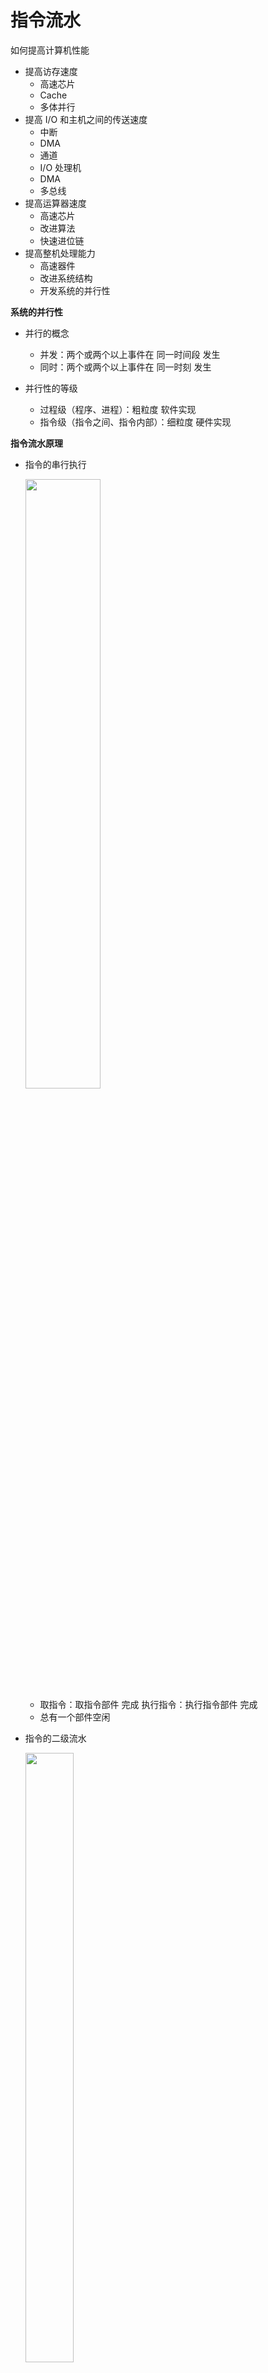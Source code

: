 # 指令流水
如何提高计算机性能
* 提高访存速度
  * 高速芯片  
  * Cache  
  * 多体并行
* 提高 I/O  和主机之间的传送速度
  * 中断
  * DMA
  * 通道
  * I/O  处理机  
  * DMA  
  * 多总线 
* 提高运算器速度
  * 高速芯片 
  * 改进算法  
  * 快速进位链
* 提高整机处理能力
  * 高速器件  
  * 改进系统结构  
  * 开发系统的并行性 



**系统的并行性**

* 并行的概念

  * 并发：两个或两个以上事件在  同一时间段  发生
  * 同时：两个或两个以上事件在  同一时刻  发生

* 并行性的等级

  * 过程级（程序、进程）：粗粒度  软件实现
  * 指令级（指令之间、指令内部）：细粒度  硬件实现

  

  

**指令流水原理**

  * 指令的串行执行

    <img src="https://img-blog.csdnimg.cn/20201219144124627.png" width="50%" height="50%"  />

    * 取指令：取指令部件 完成
      执行指令：执行指令部件 完成
    * 总有一个部件空闲

* 指令的二级流水

  <img src="https://img-blog.csdnimg.cn/20201219144145696.png" width="40%" height="50%"  />

  * 若取指  和  执行阶段时间上  完全重叠

  * 指令周期减半 速度提高 1  倍

* 影响指令流水效率加倍的因素

  * 执行时间 > 取指时间

    <img src="https://img-blog.csdnimg.cn/20201219144211908.png" width="40%" height="50%" />

  * 条件转移指令  对指令流水的影响

    * 必须等  上条  指令执行结束，才能确定  下条  指令的地址，造成时间损失
    * 解决办法 : 猜测法

* 指令的六级流水

  <img src="https://img-blog.csdnimg.cn/2020121914423718.png?x-oss-process=image/watermark,type_ZmFuZ3poZW5naGVpdGk,shadow_10,text_aHR0cHM6Ly9ibG9nLmNzZG4ubmV0L3dlaXhpbl80MzkzNDYwNw==,size_16,color_FFFFFF,t_7" width="50%" height="50%"  />





**影响指令流水线性能的因素**

* 结构相关

  <img src="https://img-blog.csdnimg.cn/20201219144300135.png?x-oss-process=image/watermark,type_ZmFuZ3poZW5naGVpdGk,shadow_10,text_aHR0cHM6Ly9ibG9nLmNzZG4ubmV0L3dlaXhpbl80MzkzNDYwNw==,size_16,color_FFFFFF,t_70" width="50%" height="50%"  />

  * 不同指令争用同一功能部件产生资源冲突
  * 解决办法
    * 停顿
    * 指令存储器和数据存储器分开
    * 指令预取技术  （适用于访存周期短的情况）  

* 数据相关

  * 不同指令因重叠操作，可能改变操作数的  读/ 写  访问顺序

  * 写后读相关（RAW ）

    <img src="https://img-blog.csdnimg.cn/20201219144323736.png" width="40%" height="50%"  />

  * 读后写相关（WAR ）

    <img src="https://img-blog.csdnimg.cn/20201219144349431.png" width="40%" height="50%"  />

  * 写后写相关（WAW ）

    <img src="https://img-blog.csdnimg.cn/20201219144409219.png" width="40%" height="50%"  />

  * 解决办法

    *   后推法
    *   采用  旁路技术

* 控制相关

  * 由转移指令引起

    <img src="https://img-blog.csdnimg.cn/20201219144429583.png?x-oss-process=image/watermark,type_ZmFuZ3poZW5naGVpdGk,shadow_10,text_aHR0cHM6Ly9ibG9nLmNzZG4ubmV0L3dlaXhpbl80MzkzNDYwNw==,size_16,color_FFFFFF,t_7" width="40%" height="50%"  />

  * 损失

    <img src="https://img-blog.csdnimg.cn/20201219144452843.png?x-oss-process=image/watermark,type_ZmFuZ3poZW5naGVpdGk,shadow_10,text_aHR0cHM6Ly9ibG9nLmNzZG4ubmV0L3dlaXhpbl80MzkzNDYwNw==,size_16,color_FFFFFF,t_70" width="50%" height="50%"  />

  

  

  

**流水线性能**

* 吞吐率

  * 单位时间内  流水线所完成指令  或  输出结果的数量

  * 计算

    <img src="https://img-blog.csdnimg.cn/20201219144513351.png?x-oss-process=image/watermark,type_ZmFuZ3poZW5naGVpdGk,shadow_10,text_aHR0cHM6Ly9ibG9nLmNzZG4ubmV0L3dlaXhpbl80MzkzNDYwNw==,size_16,color_FFFFFF,t_70" width="35%" height="50%" />

* 加速比 $S_p$ 

  * m  段的流水线的速度，与等功能的非流水线的速度 

  * 计算

    <img src="https://img-blog.csdnimg.cn/2020121914453974.png?x-oss-process=image/watermark,type_ZmFuZ3poZW5naGVpdGk,shadow_10,text_aHR0cHM6Ly9ibG9nLmNzZG4ubmV0L3dlaXhpbl80MzkzNDYwNw==,size_16,color_FFFFFF,t_70" width="35%" height="50%"  />

* 效率

  * 流水线中各功能段的  利用率

  * 由于流水线有  建立时间  和  排空时间，因此各功能段的  设备不可能一直处于工作状态

  * 计算

  <img src="https://img-blog.csdnimg.cn/20201219144601977.png?x-oss-process=image/watermark,type_ZmFuZ3poZW5naGVpdGk,shadow_10,text_aHR0cHM6Ly9ibG9nLmNzZG4ubmV0L3dlaXhpbl80MzkzNDYwNw==,size_16,color_FFFFFF,t_70" width="40%" height="50%"  />

  

  

**流水线的多发技术**

* 超标量技术

  <img src="https://img-blog.csdnimg.cn/2020121914462711.png?x-oss-process=image/watermark,type_ZmFuZ3poZW5naGVpdGk,shadow_10,text_aHR0cHM6Ly9ibG9nLmNzZG4ubmV0L3dlaXhpbl80MzkzNDYwNw==,size_16,color_FFFFFF,t_70" width="50%" height="50%" />

  * 每个时钟周期内可并发多条独立指令
    * 配置多个功能部件
   * 不能调整  指令的  执行顺序
     * 通过编译优化技术，把可并行执行的指令搭配起来

* 超流水线技术

  <img src="https://img-blog.csdnimg.cn/20201219144652812.png?x-oss-process=image/watermark,type_ZmFuZ3poZW5naGVpdGk,shadow_10,text_aHR0cHM6Ly9ibG9nLmNzZG4ubmV0L3dlaXhpbl80MzkzNDYwNw==,size_16,color_FFFFFF,t_70" width="50%" height="50%"  />

  * 在  一个时钟周期内再分段  （3段）
    * 在一个时钟周期内  一个功能部件使用多次（ 3次）
  * 不能调整  指令的  执行顺序
    * 靠编译程序解决优化问题

* 超长指令字技术

  <img src="https://img-blog.csdnimg.cn/20201219144714793.png?x-oss-process=image/watermark,type_ZmFuZ3poZW5naGVpdGk,shadow_10,text_aHR0cHM6Ly9ibG9nLmNzZG4ubmV0L3dlaXhpbl80MzkzNDYwNw==,size_16,color_FFFFFF,t_70" width="50%" height="50%"  />

  * 由编译程序挖掘出指令间 潜在的并行性

    * 将多条能并行操作的指令组合成 
    * 具有  多个操作码字段  的  超长指令字 （可达几百位）

  * 采用多个处理部件




**流水线结构**

* 指令流水线结构

  * 完成一条指令分 6 段，每段需一个时钟周期
    
    <img src="https://img-blog.csdnimg.cn/20201219144736359.png" width="40%" height="50%"  />

  * 若流水线不出现断流  1 个时钟周期出 1 结果

  * 不采用流水技术  6 个时钟周期出 1 结果

  * 理想情况下，6  级流水  的速度是不采用流水技术的6 倍

* 运算流水线

  * 完成  浮点加减运算可分：对阶、尾数求和、规格化 

    <img src="https://img-blog.csdnimg.cn/20201219144802448.png?x-oss-process=image/watermark,type_ZmFuZ3poZW5naGVpdGk,shadow_10,text_aHR0cHM6Ly9ibG9nLmNzZG4ubmV0L3dlaXhpbl80MzkzNDYwNw==,size_16,color_FFFFFF,t_70" width="40%" height="50%"  />

  * 分段原则每段操作时间尽量一致



